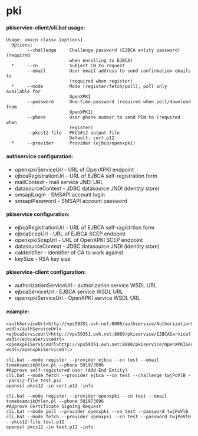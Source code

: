 pki
===

#### pkiservice-client/cli.bat usage:

```
Usage: <main class> [options]
  Options:
        --challenge     Challenge password (EJBCA entity password) (required
                        when enrolling to EJBCA)
  *     --cn            Subject CN to request
        --email         User email address to send confirmation emails to
                        (required when register)
  *     --mode          Mode (register/fetch/poll), poll only available for
                        OpenXPKI
        --password      One-time-password (required when poll/download from
                        OpenXPKI)
        --phone         User phone number to send PIN to (required when
                        register)
        --pkcs12-file   PKCS#12 output file
                        Default: cert.p12
  *     --provider      Provider (ejbca/openxpki)
```

#### authservice configuration:

* openxpkiServiceUrl - URL of OpenXPKI endpoint
* ejbcaRegistrationUrl - URL of EJBCA self-registration form
* mailContext - mail service JNDI URL
* datasourceContext - JDBC datasource JNDI (identity store)
* smsapiLogin - SMSAPI account login
* smsapiPassword - SMSAPI account password

#### pkiservice configuration:

* ejbcaRegistrationUrl - URL of EJBCA self-ragistrtion form
* ejbcaScepUrl - URL of EJBCA SCEP endpoint
* openxpkiScepUrl - URL of OpenXPKI SCEP endpoint
* datasourceContext - JDBC datasource JNDI (identity store)
* caIdentifier - identifier of CA to work against
* keySize - RSA key size

#### pkiservice-client configuration:

* authorizationServiceUrl - authorization service WSDL URL
* ejbcaServiceUrl - EJBCA service WSDL URL
* openxpkiServiceUrl - OpenXPKI service WSDL URL

#### example:

```
<authServiceUrl>http://vps59351.ovh.net:8080/authservice/AuthorizationService?wsdl</authServiceUrl>
<ejbcaServiceUrl>http://vps59351.ovh.net:8080/pkiservice/EJBCAService?wsdl</ejbcaServiceUrl>
<openxpkiServiceUrl>http://vps59351.ovh.net:8080/pkiservice/OpenXPKIService?wsdl</openxpkiServiceUrl>
```

```
cli.bat --mode register --provider ejbca --cn test --email tomeksamcik@tlen.pl --phone 501973096
#Approve self-registered user (Add End Entity)
cli.bat --mode fetch --provider ejbca --cn test --challenge twjPoVlB --pkcs12-file test.p12
openssl pkcs12 -in cert.p12 -info
```

```
cli.bat --mode register --provider openxpki --cn test --email tomeksamcik@tlen.pl --phone 501973096
#Approve Certificate Signing Request
cli.bat --mode poll --provider openxpki --cn test --password twjPoVlB
cli.bat --mode fetch --provider openxpki --cn test --password twjPoVlB --pkcs12-file test.p12
openssl pkcs12 -in test.p12 -info
```
